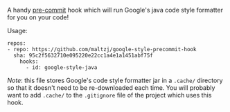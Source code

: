 A handy [pre-commit](http://pre-commit.com/) hook which will run Google's java
code style formatter for you on your code!

Usage:

```
repos:
- repo: https://github.com/maltzj/google-style-precommit-hook
  sha: 95c2f5632710e095220e22cc1a4e1a1451abf75f
    hooks:
      - id: google-style-java
```

*Note*: this file stores Google's code style formatter jar in a `.cache/`
directory so that it doesn't need to be re-downloaded each time.  You will
probably want to add `.cache/` to the `.gitignore` file of the project which
uses this hook.

